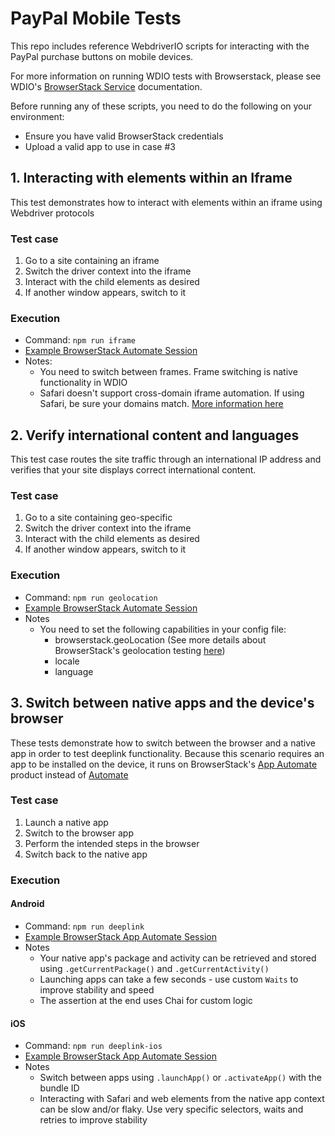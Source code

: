 # PayPal Mobile Tests
This repo includes reference WebdriverIO scripts for interacting with the PayPal purchase buttons on mobile devices. 

For more information on running WDIO tests with Browserstack, please see WDIO's [BrowserStack Service](https://webdriver.io/docs/browserstack-service/) documentation.

Before running any of these scripts, you need to do the following on your environment:
* Ensure you have valid BrowserStack credentials 
* Upload a valid app to use in case #3

## 1. Interacting with elements within an Iframe
This test demonstrates how to interact with elements within an iframe using Webdriver protocols
### Test case
1. Go to a site containing an iframe
2. Switch the driver context into the iframe
3. Interact with the child elements as desired
4. If another window appears, switch to it

### Execution
* Command: `npm run iframe`
* [Example BrowserStack Automate Session](https://automate.browserstack.com/builds/8c4d714a14a9a36b889714fcc3b113187c645308/sessions/6063d015210670ce7b81b528b2945a00f7ef470e?auth_token=2145f1b82d7bc4e663ce347533544d24c734e7554dcfa8d81b1c9973d5b8b4e3)
* Notes:
  * You need to switch between frames. Frame switching is native functionality in WDIO
  * Safari doesn't support cross-domain iframe automation. If using Safari, be sure your domains match. [More information here](http://appium.io/docs/en/advanced-concepts/cross-domain-iframes/)


## 2. Verify international content and languages
This test case routes the site traffic through an international IP address and verifies that your site displays correct international content.
### Test case
1. Go to a site containing geo-specific
2. Switch the driver context into the iframe
3. Interact with the child elements as desired
4. If another window appears, switch to it

### Execution
* Command: `npm run geolocation`
* [Example BrowserStack Automate Session](https://automate.browserstack.com/builds/8c4d714a14a9a36b889714fcc3b113187c645308/sessions/18f869972b69f81fcb186aa1324c5a9925184c22?auth_token=ecc8805826cb0339054318e3f120f85f7883fef051a44f9af5015d7b690049ed)
* Notes
  * You need to set the following capabilities in your config file:
    * browserstack.geoLocation (See more details about BrowserStack's geolocation testing [here](https://www.browserstack.com/ip-geolocation))
    * locale
    * language


## 3. Switch between native apps and the device's browser
These tests demonstrate how to switch between the browser and a native app in order to test deeplink functionality. Because this scenario requires an app to be installed on the device, it runs on BrowserStack's [App Automate](https://app-automate.browserstack.com/) product instead of [Automate](https://automate.browserstack.com/)
### Test case
1. Launch a native app
2. Switch to the browser app
3. Perform the intended steps in the browser
4. Switch back to the native app

### Execution
#### Android
* Command: `npm run deeplink`
* [Example BrowserStack App Automate Session](https://app-automate.browserstack.com/builds/d785d284fb5d0f7bd1a5217a818fe76d9ea9853e/sessions/715b086da24d8353d9985622526bc74519a9127d?auth_token=3efdabc721722978a5c1ab1d0c222631c7759f8a30aea2e03cdf360e850653b6)
* Notes
  * Your native app's package and activity can be retrieved and stored using `.getCurrentPackage()` and `.getCurrentActivity()`
  * Launching apps can take a few seconds - use custom `Waits` to improve stability and speed
  * The assertion at the end uses Chai for custom logic

#### iOS
* Command: `npm run deeplink-ios`
* [Example BrowserStack App Automate Session](https://app-automate.browserstack.com/builds/f39b337c5b3940d31dc281a3a7ecd76f0cf39d90/sessions/ab9d1c0b398516e3abbeb0c56f2c517fcd061b7e?auth_token=ba0c9912fed6ceb7143dce82db861be7ecc3c467a19b94d21e67814e09c8fc91)
* Notes
  * Switch between apps using `.launchApp()` or `.activateApp()` with the bundle ID
  * Interacting with Safari and web elements from the native app context can be slow and/or flaky. Use very specific selectors, waits and retries to improve stability